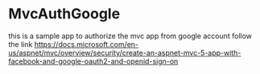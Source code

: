 # MvcAuthGoogle
this is a sample app to authorize the mvc app from google account
follow the link
https://docs.microsoft.com/en-us/aspnet/mvc/overview/security/create-an-aspnet-mvc-5-app-with-facebook-and-google-oauth2-and-openid-sign-on
